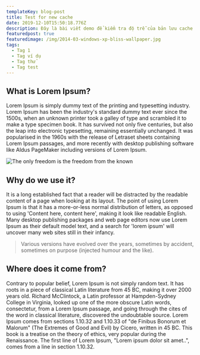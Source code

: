 ```yaml
---
templateKey: blog-post
title: Test for new cache
date: 2019-12-10T15:50:18.776Z
description: Đây là bài viết demo để kiểm tra độ trễ của bản lưu cache
featuredpost: true
featuredimage: /img/2014-03-windows-xp-bliss-wallpaper.jpg
tags:
  - Tag 1
  - Tag ví dụ
  - Tag thử
  - Tag test
---
```

## **What is Lorem Ipsum?**

Lorem Ipsum is simply dummy text of the printing and typesetting industry. Lorem Ipsum has been the industry's standard dummy text ever since the 1500s, when an unknown printer took a galley of type and scrambled it to make a type specimen book. It has survived not only five centuries, but also the leap into electronic typesetting, remaining essentially unchanged. It was popularised in the 1960s with the release of Letraset sheets containing Lorem Ipsum passages, and more recently with desktop publishing software like Aldus PageMaker including versions of Lorem Ipsum.



![The only freedom is the freedom from the known](/img/simplereminders.com-freedom-known-krishnamurti-withtext-displayres.jpg "Ảnh bìa sách cũ của J.K")

## Why do we use it?

It is a long established fact that a reader will be distracted by the readable content of a page when looking at its layout. The point of using Lorem Ipsum is that it has a more-or-less normal distribution of letters, as opposed to using 'Content here, content here', making it look like readable English. Many desktop publishing packages and web page editors now use Lorem Ipsum as their default model text, and a search for 'lorem ipsum' will uncover many web sites still in their infancy. 

> Various versions have evolved over the years, sometimes by accident, sometimes on purpose (injected humour and the like).





## **Where does it come from?**

Contrary to popular belief, Lorem Ipsum is not simply random text. It has roots in a piece of classical Latin literature from 45 BC, making it over 2000 years old. Richard McClintock, a Latin professor at Hampden-Sydney College in Virginia, looked up one of the more obscure Latin words, consectetur, from a Lorem Ipsum passage, and going through the cites of the word in classical literature, discovered the undoubtable source. Lorem Ipsum comes from sections 1.10.32 and 1.10.33 of "de Finibus Bonorum et Malorum" (The Extremes of Good and Evil) by Cicero, written in 45 BC. This book is a treatise on the theory of ethics, very popular during the Renaissance. The first line of Lorem Ipsum, "Lorem ipsum dolor sit amet..", comes from a line in section 1.10.32.
